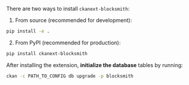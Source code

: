 There are two ways to install `ckanext-blocksmith`:

1. From source (recommended for development):
```bash
pip install -e .
```

2. From PyPI (recommended for production):
```bash
pip install ckanext-blocksmith
```

After installing the extension, **initialize the database** tables by running:

```bash
ckan -c PATH_TO_CONFIG db upgrade -p blocksmith
```
